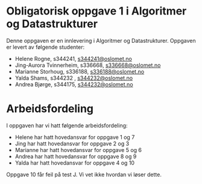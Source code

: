 # Obligatorisk oppgave 1 i Algoritmer og Datastrukturer

Denne oppgaven er en innlevering i Algoritmer og Datastrukturer. 
Oppgaven er levert av følgende studenter:
* Helene Rogne, s344241, s344241@oslomet.no
* Jing-Aurora Tvinnerheim, s336668, s336668@oslomet.no
* Marianne Storhoug, s336188, s336188@oslomet.no
* Yalda Shams, s344232 , s344232@oslomet.no
* Andrea Bjørge, s344175, s344232@oslomet.no

# Arbeidsfordeling

I oppgaven har vi hatt følgende arbeidsfordeling:
* Helene har hatt hovedansvar for oppgave 1 og 7 
* Jing har hatt hovedansvar for oppgave 2 og 3 
* Marianne har hatt hovedansvar for oppgave 5 og 6 
* Andrea har hatt hovedansvar for oppgave 8 og 9 
* Yalda har hatt hovedansvar for oppgave 4 og 10 

Oppgave 10 får feil på test J. Vi vet ikke hvordan vi løser dette. 

